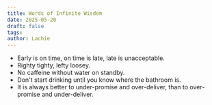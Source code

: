```yaml
---
title: Words of Infinite Wisdom
date: 2025-05-20
draft: false
tags: 
author: Lachie
---
```

- Early is on time, on time is late, late is unacceptable.
- Righty tighty, lefty loosey.
- No caffeine without water on standby.
- Don't start drinking until you know where the bathroom is.
- It is always better to under-promise and over-deliver, than to over-promise and under-deliver.